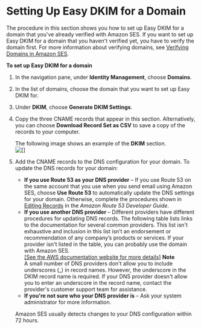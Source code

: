 # Setting Up Easy DKIM for a Domain<a name="easy-dkim-setup-domain"></a>

The procedure in this section shows you how to set up Easy DKIM for a domain that you've already verified with Amazon SES\. If you want to set up Easy DKIM for a domain that you haven't verified yet, you have to verify the domain first\. For more information about verifying domains, see [Verifying Domains in Amazon SES](verify-domains.md)\.

**To set up Easy DKIM for a domain**

1. In the navigation pane, under **Identity Management**, choose **Domains**\.

1. In the list of domains, choose the domain that you want to set up Easy DKIM for\.

1. Under **DKIM**, choose **Generate DKIM Settings**\.

1. Copy the three CNAME records that appear in this section\. Alternatively, you can choose **Download Record Set as CSV** to save a copy of the records to your computer\. 

   The following image shows an example of the **DKIM** section\.  
![\[\]](http://docs.aws.amazon.com/ses/latest/DeveloperGuide/images/dkim_existing_dns.png)

1. Add the CNAME records to the DNS configuration for your domain\. To update the DNS records for your domain:
   + **If you use Route 53 as your DNS provider** – If you use Route 53 on the same account that you use when you send email using Amazon SES, choose **Use Route 53** to automatically update the DNS settings for your domain\. Otherwise, complete the procedures shown in [Editing Records](https://docs.aws.amazon.com/Route53/latest/DeveloperGuide/resource-record-sets-editing.html) in the *Amazon Route 53 Developer Guide*\.
   + **If you use another DNS provider** – Different providers have different procedures for updating DNS records\. The following table lists links to the documentation for several common providers\. This list isn't exhaustive and inclusion in this list isn’t an endorsement or recommendation of any company’s products or services\. If your provider isn't listed in the table, you can probably use the domain with Amazon SES\.    
[\[See the AWS documentation website for more details\]](http://docs.aws.amazon.com/ses/latest/DeveloperGuide/easy-dkim-setup-domain.html)
**Note**  
A small number of DNS providers don't allow you to include underscores \(\_\) in record names\. However, the underscore in the DKIM record name is required\. If your DNS provider doesn't allow you to enter an underscore in the record name, contact the provider's customer support team for assistance\.
   + **If you're not sure who your DNS provider is** – Ask your system administrator for more information\.

   Amazon SES usually detects changes to your DNS configuration within 72 hours\.